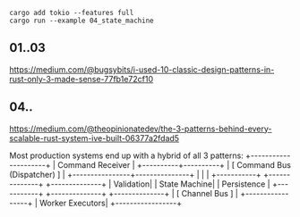 ```
cargo add tokio --features full
cargo run --example 04_state_machine
```
## 01..03
https://medium.com/@bugsybits/i-used-10-classic-design-patterns-in-rust-only-3-made-sense-77fb1e72cf10


## 04..
https://medium.com/@theopinionatedev/the-3-patterns-behind-every-scalable-rust-system-ive-built-06377a2fdad5


Most production systems end up with a hybrid of all 3 patterns:
            +---------------------+
            |   Command Receiver  |
            +----------+----------+
                       |
          [ Command Bus (Dispatcher) ]
                       |
      +----------------+---------------+
      |                |               |
+-----------+   +--------------+   +--------------+
| Validation|   | State Machine|   | Persistence  |
+-----------+   +--------------+   +--------------+
                       |
                  [ Channel Bus ]
                       |
               +-----------------+
               | Worker Executors|
               +-----------------+